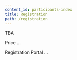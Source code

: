 ```yaml
---
content_id: participants-index
title: Registration
path: /registration
---
```


TBA

Price ...

Registration Portal ...